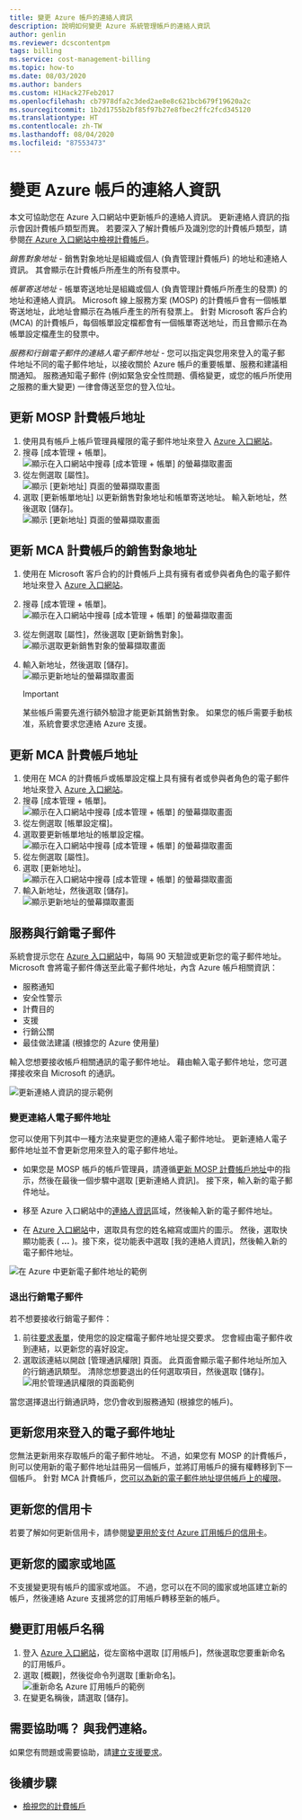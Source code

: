 ```yaml
---
title: 變更 Azure 帳戶的連絡人資訊
description: 說明如何變更 Azure 系統管理帳戶的連絡人資訊
author: genlin
ms.reviewer: dcscontentpm
tags: billing
ms.service: cost-management-billing
ms.topic: how-to
ms.date: 08/03/2020
ms.author: banders
ms.custom: H1Hack27Feb2017
ms.openlocfilehash: cb7978dfa2c3ded2ae8e8c621bcb679f19620a2c
ms.sourcegitcommit: 1b2d1755b2bf85f97b27e8fbec2ffc2fcd345120
ms.translationtype: HT
ms.contentlocale: zh-TW
ms.lasthandoff: 08/04/2020
ms.locfileid: "87553473"
---
```

# <a name="change-the-contact-information-for-your-azure-account"></a>變更 Azure 帳戶的連絡人資訊

本文可協助您在 Azure 入口網站中更新帳戶的連絡人資訊。 更新連絡人資訊的指示會因計費帳戶類型而異。 若要深入了解計費帳戶及識別您的計費帳戶類型，請參閱[在 Azure 入口網站中檢視計費帳戶](view-all-accounts.md)。

*銷售對象地址* - 銷售對象地址是組織或個人 (負責管理計費帳戶) 的地址和連絡人資訊。 其會顯示在計費帳戶所產生的所有發票中。

*帳單寄送地址* - 帳單寄送地址是組織或個人 (負責管理計費帳戶所產生的發票) 的地址和連絡人資訊。 Microsoft 線上服務方案 (MOSP) 的計費帳戶會有一個帳單寄送地址，此地址會顯示在為帳戶產生的所有發票上。 針對 Microsoft 客戶合約 (MCA) 的計費帳戶，每個帳單設定檔都會有一個帳單寄送地址，而且會顯示在為帳單設定檔產生的發票中。

*服務和行銷電子郵件的連絡人電子郵件地址* - 您可以指定與您用來登入的電子郵件地址不同的電子郵件地址，以接收關於 Azure 帳戶的重要帳單、服務和建議相關通知。 服務通知電子郵件 (例如緊急安全性問題、價格變更，或您的帳戶所使用之服務的重大變更) 一律會傳送至您的登入位址。

## <a name="update-an-mosp-billing-account-address"></a>更新 MOSP 計費帳戶地址

1. 使用具有帳戶上帳戶管理員權限的電子郵件地址來登入 [Azure 入口網站](https://portal.azure.com/)。
1. 搜尋 [成本管理 + 帳單]。  
    ![顯示在入口網站中搜尋 [成本管理 + 帳單] 的螢幕擷取畫面](./media/change-azure-account-profile/search-cmb.png)
1. 從左側選取 [屬性]。  
    ![顯示 [更新地址] 頁面的螢幕擷取畫面](./media/change-azure-account-profile/update-contact-information-select-properties.png)
1. 選取 [更新帳單地址] 以更新銷售對象地址和帳單寄送地址。 輸入新地址，然後選取 [儲存]。  
    ![顯示 [更新地址] 頁面的螢幕擷取畫面](./media/change-azure-account-profile/update-contact-information-mosp.png)

## <a name="update-an-mca-billing-account-sold-to-address"></a>更新 MCA 計費帳戶的銷售對象地址

1. 使用在 Microsoft 客戶合約的計費帳戶上具有擁有者或參與者角色的電子郵件地址來登入 [Azure 入口網站](https://portal.azure.com/)。
1. 搜尋 [成本管理 + 帳單]。  
    ![顯示在入口網站中搜尋 [成本管理 + 帳單] 的螢幕擷取畫面](./media/change-azure-account-profile/search-cmb.png)
1. 從左側選取 [屬性]，然後選取 [更新銷售對象]。  
    ![顯示選取更新銷售對象的螢幕擷取畫面](./media/change-azure-account-profile/update-sold-to-list-properties-mca.png)
1. 輸入新地址，然後選取 [儲存]。  
    ![顯示更新地址的螢幕擷取畫面](./media/change-azure-account-profile/update-sold-to-save-mca.png)

    > [!IMPORTANT]
    > 某些帳戶需要先進行額外驗證才能更新其銷售對象。 如果您的帳戶需要手動核准，系統會要求您連絡 Azure 支援。

## <a name="update-an-mca-billing-account-address"></a>更新 MCA 計費帳戶地址

1. 使用在 MCA 的計費帳戶或帳單設定檔上具有擁有者或參與者角色的電子郵件地址來登入 [Azure 入口網站](https://portal.azure.com/)。
1. 搜尋 [成本管理 + 帳單]。  
    ![顯示在入口網站中搜尋 [成本管理 + 帳單] 的螢幕擷取畫面](./media/change-azure-account-profile/search-cmb.png)
1. 從左側選取 [帳單設定檔]。
1. 選取要更新帳單地址的帳單設定檔。  
    ![顯示在入口網站中搜尋 [成本管理 + 帳單] 的螢幕擷取畫面](./media/change-azure-account-profile/update-bill-to-list-profiles-mca.png)
1. 從左側選取 [屬性]。
1. 選取 [更新地址]。  
    ![顯示在入口網站中搜尋 [成本管理 + 帳單] 的螢幕擷取畫面](./media/change-azure-account-profile/update-bill-to-list-properties-mca.png)
1. 輸入新地址，然後選取 [儲存]。  
    ![顯示更新地址的螢幕擷取畫面](./media/change-azure-account-profile/update-bill-to-save-mca.png)

## <a name="service-and-marketing-emails"></a>服務與行銷電子郵件

系統會提示您在 [Azure 入口網站](https://portal.azure.com)中，每隔 90 天驗證或更新您的電子郵件地址。 Microsoft 會將電子郵件傳送至此電子郵件地址，內含 Azure 帳戶相關資訊：

- 服務通知
- 安全性警示
- 計費目的
- 支援
- 行銷公關
- 最佳做法建議 (根據您的 Azure 使用量)

輸入您想要接收帳戶相關通訊的電子郵件地址。 藉由輸入電子郵件地址，您可選擇接收來自 Microsoft 的通訊。

![更新連絡人資訊的提示範例](./media/change-azure-account-profile/update-contact-information.png)

### <a name="change-your-contact-email-address"></a>變更連絡人電子郵件地址

您可以使用下列其中一種方法來變更您的連絡人電子郵件地址。 更新連絡人電子郵件地址並不會更新您用來登入的電子郵件地址。

* 如果您是 MOSP 帳戶的帳戶管理員，請遵循[更新 MOSP 計費帳戶地址](#update-an-mosp-billing-account-address)中的指示，然後在最後一個步驟中選取 [更新連絡人資訊]。 接下來，輸入新的電子郵件地址。

* 移至 Azure 入口網站中的[連絡人資訊](https://portal.azure.com/#blade/HubsExtension/ContactInfoBlade)區域，然後輸入新的電子郵件地址。 

* 在 [Azure 入口網站](https://portal.azure.com/#blade/HubsExtension/ContactInfoBlade)中，選取具有您的姓名縮寫或圖片的圖示。 然後，選取快顯功能表 ( **...** )。接下來，從功能表中選取 [我的連絡人資訊]，然後輸入新的電子郵件地址。

![在 Azure 中更新電子郵件地址的範例](./media/change-azure-account-profile/azure-contact-information.png)

### <a name="opt-out-of-marketing-emails"></a>退出行銷電子郵件

若不想要接收行銷電子郵件：

1. 前往[要求表單](https://account.microsoft.com/profile/permissions-link-request)，使用您的設定檔電子郵件地址提交要求。 您會經由電子郵件收到連結，以更新您的喜好設定。
1. 選取該連結以開啟 [管理通訊權限] 頁面。 此頁面會顯示電子郵件地址所加入的行銷通訊類型。 清除您想要退出的任何選取項目，然後選取 [儲存]。  
    ![用於管理通訊權限的頁面範例](./media/change-azure-account-profile/manage-communication-permissions.png)

當您選擇退出行銷通訊時，您仍會收到服務通知 (根據您的帳戶)。

## <a name="update-the-email-address-that-you-sign-in-with"></a>更新您用來登入的電子郵件地址

您無法更新用來存取帳戶的電子郵件地址。 不過，如果您有 MOSP 的計費帳戶，則可以使用新的電子郵件地址註冊另一個帳戶，並將訂用帳戶的擁有權轉移到下一個帳戶。 針對 MCA 計費帳戶，[您可以為新的電子郵件地址提供帳戶上的權限](understand-mca-roles.md#manage-billing-roles-in-the-azure-portal)。

## <a name="update-your-credit-card"></a>更新您的信用卡

若要了解如何更新信用卡，請參閱[變更用於支付 Azure 訂用帳戶的信用卡](change-credit-card.md)。

## <a name="update-your-country-or-region"></a>更新您的國家或地區

不支援變更現有帳戶的國家或地區。 不過，您可以在不同的國家或地區建立新的帳戶，然後連絡 Azure 支援將您的訂用帳戶轉移至新的帳戶。

## <a name="change-the-subscription-name"></a>變更訂用帳戶名稱

1. 登入 [Azure 入口網站](https://portal.azure.com)，從左窗格中選取 [訂用帳戶]，然後選取您要重新命名的訂用帳戶。
1. 選取 [概觀]，然後從命令列選取 [重新命名]。  
    ![重新命名 Azure 訂用帳戶的範例](./media/change-azure-account-profile/rename-sub.png)
1. 在變更名稱後，請選取 [儲存]。

## <a name="need-help-contact-us"></a>需要協助嗎？ 與我們連絡。

如果您有問題或需要協助，請[建立支援要求](https://go.microsoft.com/fwlink/?linkid=2083458)。

## <a name="next-steps"></a>後續步驟

- [檢視您的計費帳戶](view-all-accounts.md)
